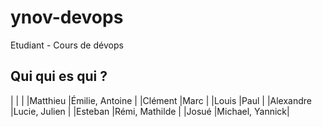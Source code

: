# ynov-devops
Etudiant - Cours de dévops

## Qui qui es qui ?

|          |                |
|Matthieu  |Émilie, Antoine |
|Clément   |Marc            |
|Louis     |Paul            |
|Alexandre |Lucie, Julien   |
|Esteban   |Rémi, Mathilde  |
|Josué     |Michael, Yannick|
